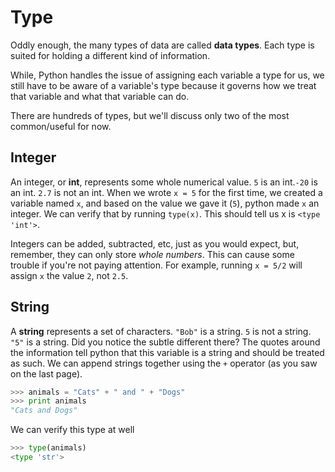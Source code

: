 # Type

Oddly enough, the many types of data are called **data types**. Each type is suited for holding a different kind of information.

While, Python handles the issue of assigning each variable a type for us, we still have to be aware of a variable's type because it governs how we treat that variable and what that variable can do.

There are hundreds of types, but we'll discuss only two of the most common/useful for now.

## Integer
An integer, or **int**, represents some whole numerical value. ```5``` is an int.```-20``` is an int. ```2.7``` is not an int. When we wrote ```x = 5``` for the first time, we created a variable named ```x```, and based on the value we gave it (```5```), python made ```x``` an integer. We can verify that by running ```type(x)```. This should tell us x is ```<type 'int'>```.

Integers can be added, subtracted, etc, just as you would expect, but, remember, they can only store *whole numbers*. This can cause some trouble if you're not paying attention. For example, running ```x = 5/2``` will assign ```x``` the value ```2```, not ```2.5```.

## String
A **string** represents a set of characters. ```"Bob"``` is a string. ```5``` is not a string. ```"5"``` is a string. Did you notice the subtle different there? The quotes around the information tell python that this variable is a string and should be treated as such. We can append strings together using the ```+``` operator (as you saw on the last page).
```python
>>> animals = "Cats" + " and " + "Dogs"
>>> print animals
"Cats and Dogs"
```
We can verify this type at well
```python
>>> type(animals)
<type 'str'>
```
